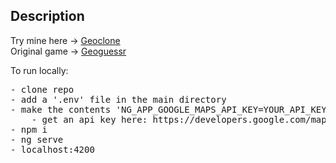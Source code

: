 ## Description
Try mine here -> [Geoclone](https://geoclone.vercel.app) <br>
Original game -> [Geoguessr](https://www.geoguessr.com)

To run locally:
<pre>
- clone repo
- add a '.env' file in the main directory
- make the contents 'NG_APP_GOOGLE_MAPS_API_KEY=YOUR_API_KEY"
    - get an api key here: https://developers.google.com/maps/documentation/javascript/get-api-key
- npm i
- ng serve
- localhost:4200
</pre>
